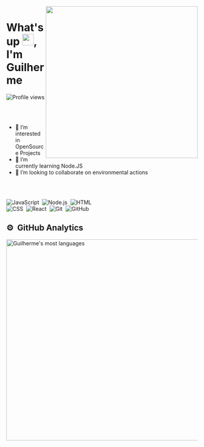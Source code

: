 <img align="right" src="https://media.giphy.com/media/cyN7ftaRmR6QvXXjlJ/giphy.gif" height="400em" />
<h1 align="left">What's up <img src="https://raw.githubusercontent.com/kaueMarques/kaueMarques/master/hi.gif" width="30px">, I'm Guilherme</h1>
<p align="left"> <img src="https://komarev.com/ghpvc/?username=maykbrito&color=yellow" alt="Profile views" /> </p>

<br> <br>

- 👀 I’m interested in OpenSource Projects
- 🌱 I’m currently learning Node.JS
- 💞️ I’m looking to collaborate on environmental actions

<br> <br>

![JavaScript](https://img.shields.io/badge/-JavaScript-05122A?style=flat&logo=javascript)&nbsp;
![Node.js](https://img.shields.io/badge/-Node.js-05122A?style=flat&logo=node.js)&nbsp;
![HTML](https://img.shields.io/badge/-HTML-05122A?style=flat&logo=HTML5)&nbsp;
<br>
![CSS](https://img.shields.io/badge/-CSS-05122A?style=flat&logo=CSS3&logoColor=1572B6)&nbsp;
![React](https://img.shields.io/badge/-React-05122A?style=flat&logo=react)&nbsp;
![Git](https://img.shields.io/badge/-Git-05122A?style=flat&logo=git)&nbsp;
![GitHub](https://img.shields.io/badge/-GitHub-05122A?style=flat&logo=github)&nbsp;


## ⚙️ &nbsp;GitHub Analytics

<p align="left">
<img width="530em" src="https://github-readme-stats.vercel.app/api/top-langs/?username=guilherme-braga-c&layout=compact&theme=vision-friendly-dark" alt="Guilherme's most languages"/>
</p>

<br><br>
